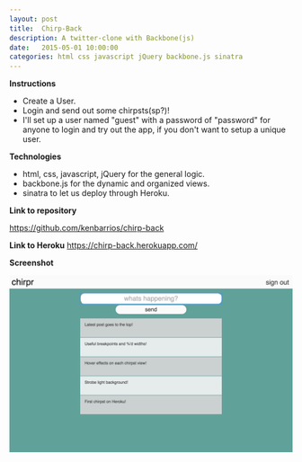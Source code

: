 ```yaml
---
layout: post
title:  Chirp-Back
description: A twitter-clone with Backbone(js)
date:   2015-05-01 10:00:00
categories: html css javascript jQuery backbone.js sinatra
---
```


**Instructions**

- Create a User.
- Login and send out some chirpsts(sp?)!
- I'll set up a user named "guest" with a password of "password" for anyone to login and try out the app, if you don't want to setup a unique user.

**Technologies**

- html, css, javascript, jQuery for the general logic.
- backbone.js for the dynamic and organized views.
- sinatra to let us deploy through Heroku.

**Link to repository**

<a href="https://github.com/kenbarrios/chirp-back" target="_blank">https://github.com/kenbarrios/chirp-back</a>

**Link to Heroku**
<a href="https://chirp-back.herokuapp.com/" target="_blank">https://chirp-back.herokuapp.com/</a>

**Screenshot**

<img src="/images/chirp-back.png">

